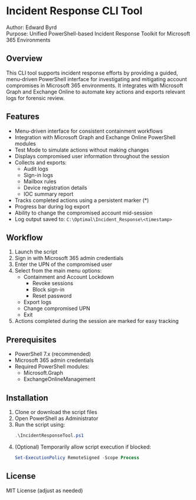 # Incident Response CLI Tool

Author: Edward Byrd  
Purpose: Unified PowerShell-based Incident Response Toolkit for Microsoft 365 Environments

## Overview

This CLI tool supports incident response efforts by providing a guided, menu-driven PowerShell interface for investigating and mitigating account compromises in Microsoft 365 environments. It integrates with Microsoft Graph and Exchange Online to automate key actions and exports relevant logs for forensic review.

## Features

- Menu-driven interface for consistent containment workflows
- Integration with Microsoft Graph and Exchange Online PowerShell modules
- Test Mode to simulate actions without making changes
- Displays compromised user information throughout the session
- Collects and exports:
  - Audit logs
  - Sign-in logs
  - Mailbox rules
  - Device registration details
  - IOC summary report
- Tracks completed actions using a persistent marker (*)
- Progress bar during log export
- Ability to change the compromised account mid-session
- Log output saved to: `C:\Optimal\Incident_Response\<timestamp>`

## Workflow

1. Launch the script
2. Sign in with Microsoft 365 admin credentials
3. Enter the UPN of the compromised user
4. Select from the main menu options:
   - Containment and Account Lockdown
     - Revoke sessions
     - Block sign-in
     - Reset password
   - Export logs
   - Change compromised UPN
   - Exit
5. Actions completed during the session are marked for easy tracking

## Prerequisites

- PowerShell 7.x (recommended)
- Microsoft 365 admin credentials
- Required PowerShell modules:
  - Microsoft.Graph
  - ExchangeOnlineManagement

## Installation

1. Clone or download the script files
2. Open PowerShell as Administrator
3. Run the script using:
   ```powershell
   .\IncidentResponseTool.ps1
   ```
4. (Optional) Temporarily allow script execution if blocked:
   ```powershell
   Set-ExecutionPolicy RemoteSigned -Scope Process
   ```

## License

MIT License (adjust as needed)